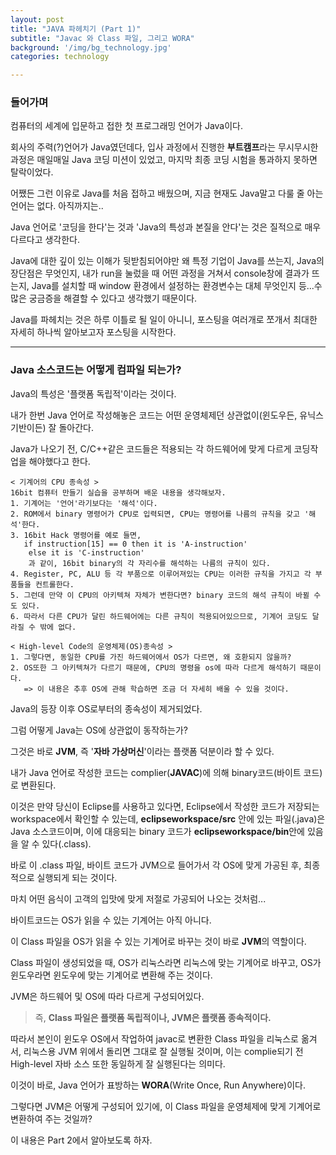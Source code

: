 ```yaml
---
layout: post
title: "JAVA 파헤치기 (Part 1)"
subtitle: "Javac 와 Class 파일, 그리고 WORA"
background: '/img/bg_technology.jpg'
categories: technology

---
```




### 들어가며

컴퓨터의 세계에 입문하고 접한 첫 프로그래밍 언어가 Java이다.

회사의 주력(?)언어가 Java였던데다, 입사 과정에서 진행한 **부트캠프**라는 무시무시한 과정은 매일매일 Java 코딩 미션이 있었고, 마지막 최종 코딩 시험을 통과하지 못하면 탈락이었다.

어쨌든 그런 이유로 Java를 처음 접하고 배웠으며, 지금 현재도 Java말고 다룰 줄 아는 언어는 없다. 아직까지는..

Java 언어로 '코딩을 한다'는 것과 'Java의 특성과 본질을 안다'는 것은 질적으로 매우 다르다고 생각한다. 

Java에 대한 깊이 있는 이해가 뒷받침되어야만 왜 특정 기업이 Java를 쓰는지, Java의 장단점은 무엇인지, 내가 run을 눌렀을 때 어떤 과정을 거쳐서 console창에 결과가 뜨는지, Java를 설치할 때 window 환경에서 설정하는 환경변수는 대체 무엇인지 등...수많은 궁금증을 해결할 수 있다고 생각했기 때문이다.

Java를 파헤치는 것은 하루 이틀로 될 일이 아니니, 포스팅을 여러개로 쪼개서 최대한 자세히 하나씩 알아보고자 포스팅을 시작한다.



---

### Java 소스코드는 어떻게 컴파일 되는가?

Java의 특성은 '플랫폼 독립적'이라는 것이다.

내가 한번 Java 언어로 작성해놓은 코드는 어떤 운영체제던 상관없이(윈도우든, 유닉스 기반이든) 잘 돌아간다.

Java가 나오기 전, C/C++같은 코드들은 적용되는 각 하드웨어에 맞게 다르게 코딩작업을 해야했다고 한다. 

 ```
< 기계어의 CPU 종속성 >
16bit 컴퓨터 만들기 실습을 공부하며 배운 내용을 생각해보자.
1. 기계어는 '언어'라기보다는 '해석'이다.
2. ROM에서 binary 명령어가 CPU로 입력되면, CPU는 명령어를 나름의 규칙을 갖고 '해석'한다.
3. 16bit Hack 명령어를 예로 들면, 
	if instruction[15] == 0 then it is 'A-instruction' 
     else it is 'C-instruction'
     과 같이, 16bit binary의 각 자리수를 해석하는 나름의 규칙이 있다.
4. Register, PC, ALU 등 각 부품으로 이루어져있는 CPU는 이러한 규칙을 가지고 각 부품들을 컨트롤한다.
5. 그런데 만약 이 CPU의 아키텍쳐 자체가 변한다면? binary 코드의 해석 규칙이 바뀔 수도 있다.
6. 따라서 다른 CPU가 달린 하드웨어에는 다른 규칙이 적용되어있으므로, 기계어 코딩도 달라질 수 밖에 없다.

< High-level Code의 운영체제(OS)종속성 >
1. 그렇다면, 동일한 CPU를 가진 하드웨어에서 OS가 다르면, 왜 호환되지 않을까?
2. OS또한 그 아키텍쳐가 다르기 때문에, CPU의 명령을 os에 따라 다르게 해석하기 때문이다.
	=> 이 내용은 추후 OS에 관해 학습하면 조금 더 자세히 배울 수 있을 것이다.
 ```



Java의 등장 이후 OS로부터의 종속성이 제거되었다.

그럼 어떻게 Java는 OS에 상관없이 동작하는가?

그것은 바로 **JVM**, 즉 '**자바 가상머신**'이라는 플랫폼 덕분이라 할 수 있다. 

내가 Java 언어로 작성한 코드는 complier(**JAVAC**)에 의해 binary코드(바이트 코드)로 변환된다.

이것은 만약 당신이 Eclipse를 사용하고 있다면, Eclipse에서 작성한 코드가 저장되는 workspace에서 확인할 수 있는데, **eclipseworkspace/src** 안에 있는 파일(.java)은 Java 소스코드이며, 이에 대응되는 binary 코드가 **eclipseworkspace/bin**안에 있음을 알 수 있다(.class). 

바로 이 .class 파일, 바이트 코드가 JVM으로 들어가서 각 OS에 맞게 가공된 후, 최종적으로 실행되게 되는 것이다.

마치 어떤 음식이 고객의 입맛에 맞게 저절로 가공되어 나오는 것처럼...



바이트코드는 OS가 읽을 수 있는 기계어는 아직 아니다.  

이 Class 파일을 OS가 읽을 수 있는 기계어로 바꾸는 것이 바로 **JVM**의 역할이다.

Class 파일이 생성되었을 때, OS가 리눅스라면 리눅스에 맞는 기계어로 바꾸고, OS가 윈도우라면 윈도우에 맞는 기계어로 변환해 주는 것이다.

JVM은 하드웨어 및 OS에 따라 다르게 구성되어있다. 



> 즉, **Class 파일은 플랫폼 독립적이나, JVM은 플랫폼 종속적이다.**



따라서 본인이 윈도우 OS에서 작업하여 javac로 변환한 Class 파일을 리눅스로 옮겨서, 리눅스용 JVM 위에서 돌리면 그대로 잘 실행될 것이며, 이는 complie되기 전 High-level 자바 소스 또한 동일하게 잘 실행된다는 의미다.



이것이 바로, Java 언어가 표방하는 **WORA**(Write Once, Run Anywhere)이다.



그렇다면 JVM은 어떻게 구성되어 있기에, 이 Class 파일을 운영체제에 맞게 기계어로 변환하여 주는 것일까?

이 내용은 Part 2에서 알아보도록 하자.
